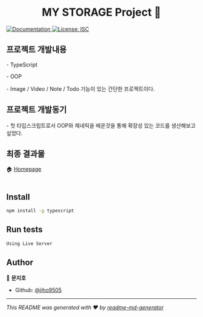 <h1 align="center"> MY STORAGE Project 👋</h1>
<p>
  <a href="https://github.com/jiho9505/project#README" target="_blank">
    <img alt="Documentation" src="https://img.shields.io/badge/documentation-yes-brightgreen.svg" />
  </a>
  <a href="#" target="_blank">
    <img alt="License: ISC" src="https://img.shields.io/badge/License-ISC-yellow.svg" />
  </a>
</p>

## 프로젝트 개발내용
<p>- TypeScript</p> 
<p>- OOP</p>
<p>- Image / Video / Note / Todo 기능이 있는 간단한 프로젝트이다.</p>

## 프로젝트 개발동기
<p>- 첫 타입스크립트로서 OOP와 제네릭을 배운것을 통해 확장성 있는 코드를 생산해보고 싶었다.  </p>

## 최종 결과물
🏠 [Homepage](https://jiho9505.github.io/TodoList/)
<br><br/>
## Install
```sh
npm install -g typescript
```

## Run tests

```sh
Using Live Server
```

## Author

👤 **문지호**

* Github: [@jiho9505](https://github.com/jiho9505)


***
_This README was generated with ❤️ by [readme-md-generator](https://github.com/kefranabg/readme-md-generator)_
